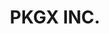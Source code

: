 ---
title: "PKGX INC."
websiteURL: "https://example.com"
contactURL: "https://example.com/contact"
gallery:
  - src: "https://flowbite.s3.amazonaws.com/docs/gallery/square/image-1.jpg"
    alt: "Image description 1"
  - src: "https://flowbite.s3.amazonaws.com/docs/gallery/square/image-2.jpg"
    alt: "Image description 2"
  - src: "https://flowbite.s3.amazonaws.com/docs/gallery/square/image-3.jpg"
    alt: "Image description 3"
  - src: "https://flowbite.s3.amazonaws.com/docs/gallery/square/image-4.jpg"
    alt: "Image description 4"
overview: "PKGX is a dev shop founded by Homebrew creator, Max Howell. Its flagship products are a package manager (the successor to Homebrew) and a visual package manager (OSSAPP) that enables anyone to easily interact with open source software. PKGX is also a core contributor to tea Protocol, a web3 initiative which aims to remunerate developers for their open source contributions."
features:
  - "Brand Design"
  - "Logo Design"
  - "Graphic Design"
  - "Copywriting"
  - "Art Direction"
  - "Creative Direction"
  - "Adobe Illustrator"
  - "Figma"
videoURL: "/docs/videos/flowbite.mp4"
background: "Max tasked me with developing the branding for PKGX. We had worked together on projects in the past, as well as on tea Protocol, so I was pretty familiar with his tastes and aesthetic sensibilities. Nevertheless, branding the successor to Homebrew, a package manager used by millions of developers worldwide, was still a daunting task. I wasn't given much direction, other than the humble request that it not be an icon of a package."
challenge: "The initial ideation for PKGX was tricky. It had to be timeless (at least in the eyes of the developer community), it had to draw a stark contrast between itself and its predecessor, and it needed to go beyond the obvious visual solutions. PKGX's tagline, coined by Max, is 'run anything' (referring to open source software). This gave me the idea to incorporate an infinity symbol. In addition to that, I wanted to break immediately circumvent the low-hanging fruit of any package or box imagery. Instead, I thought about the process of making a box... you know, the flat piece of card you get from the post office. That resonated well because it also served as a nod to the process of developing software. And then that led me to the idea of Origami--taking something simple (a piece of paper) and making something amazing. Similarly, developers take lines of code and create amazing pieces of software. So I got to sketching, and after severl rounds of revisions, the PKGX mark was finalized."
---